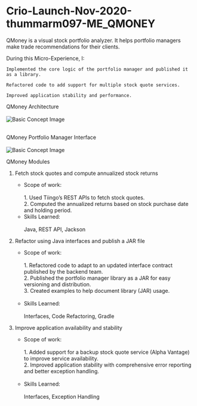 # Crio-Launch-Nov-2020-thummarm097-ME_QMONEY
QMoney is a visual stock portfolio analyzer. It helps portfolio managers make trade recommendations for their clients.

During this Micro-Experience, I:

    Implemented the core logic of the portfolio manager and published it as a library.

    Refactored code to add support for multiple stock quote services.

    Improved application stability and performance.


QMoney Architecture<br/><br/>
![Basic Concept Image](https://github.com/Pankaj4398/QMoney/tree/main/report-image/image-0.png)

<br/>QMoney Portfolio Manager Interface<br/><br/>
![Basic Concept Image](https://github.com/Pankaj4398/QMoney/tree/main/report-image/image-1.png)



QMoney Modules

  1.  Fetch stock quotes and compute annualized stock returns

      - Scope of work:<br/><br/>
               1. Used Tiingo’s REST APIs to fetch stock quotes.<br/>
               2. Computed the annualized returns based on stock purchase date and holding period.<br/>
      - Skills Learned:<br/><br/>
               Java, REST API, Jackson
      


  2.  Refactor using Java interfaces and publish a JAR file

      - Scope of work:<br/><br/>
              1. Refactored code to adapt to an updated interface contract published by the backend team.<br/>
              2. Published the portfolio manager library as a JAR for easy versioning and distribution.<br/>
              3. Created examples to help document library (JAR) usage.<br/><br/>
      - Skills Learned:<br/><br/>
               Interfaces, Code Refactoring, Gradle   



  3.  Improve application availability and stability

      - Scope of work:<br/><br/>
              1. Added support for a backup stock quote service (Alpha Vantage) to improve service availability.<br/>
              2. Improved application stability with comprehensive error reporting and better exception handling.<br/><br/>              
      - Skills Learned:<br/><br/>
               Interfaces, Exception Handling
